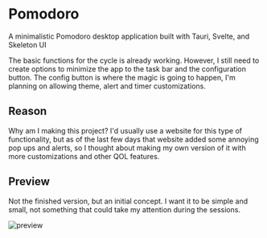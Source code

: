# Pomodoro

A minimalistic Pomodoro desktop application built with Tauri, Svelte, and Skeleton UI

The basic functions for the cycle is already working. However, I still need to create options to minimize the app to the task bar and the configuration button. The config button is where the magic is going to happen, I'm planning on allowing theme, alert and timer customizations. 

## Reason

Why am I making this project? I'd usually use a website for this type of functionality, but as of the last few days that website added some annoying pop ups and alerts, so I thought about making my own version of it with more customizations and other QOL features.

## Preview

Not the finished version, but an initial concept. I want it to be simple and small, not something that could take my attention during the sessions.

![preview](https://i.imgur.com/nKPOrr4.png)
